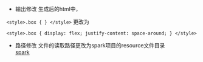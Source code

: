 - 输出修改
生成后的html中，  

`<style>.box { } </style>` 
 更改为   

`<style>.box { display: flex; justify-content: space-around; } </style>`

- 路径修改
文件的读取路径更改为spark项目的resource文件目录  
[spark](https://github.com/zhukongyy/123)
